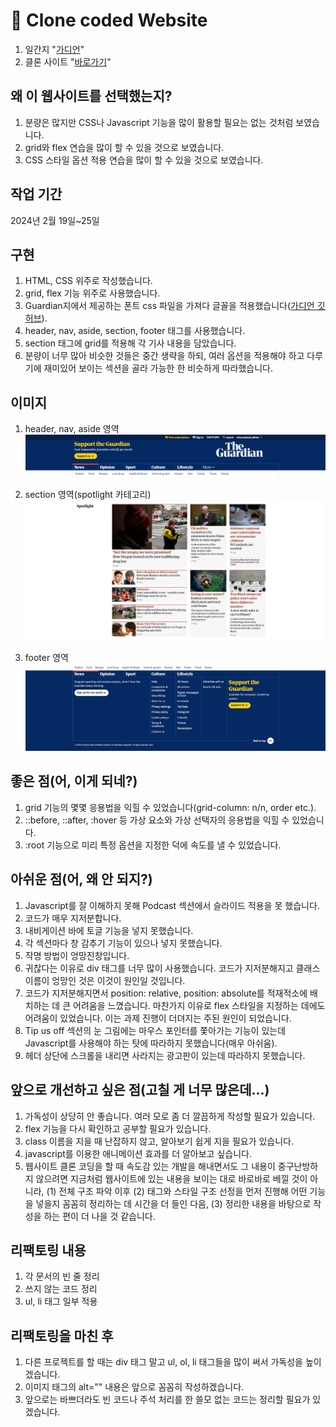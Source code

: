 # 👀 Clone coded Website

1. 일간지 "[가디언](https://www.theguardian.com/international)"
1. 클론 사이트 "[바로가기](https://hyejeong-clone-coding-theguardian.netlify.app/)"

## 왜 이 웹사이트를 선택했는지?

1. 분량은 많지만 CSS나 Javascript 기능을 많이 활용할 필요는 없는 것처럼 보였습니다.
1. grid와 flex 연습을 많이 할 수 있을 것으로 보였습니다.
1. CSS 스타일 옵션 적용 연습을 많이 할 수 있을 것으로 보였습니다.

## 작업 기간

2024년 2월 19일~25일

## 구현

1. HTML, CSS 위주로 작성했습니다.
1. grid, flex 기능 위주로 사용했습니다.
1. Guardian지에서 제공하는 폰트 css 파일을 가져다 글꼴을 적용했습니다([가디언 깃허브](https://github.com/guardian/fonts?tab=readme-ov-file)).
1. header, nav, aside, section, footer 태그를 사용했습니다.
1. section 태그에 grid를 적용해 각 기사 내용을 담았습니다.
1. 분량이 너무 많아 비슷한 것들은 중간 생략을 하되, 여러 옵션을 적용해야 하고 다루기에 재미있어 보이는 섹션을 골라 가능한 한 비슷하게 따라했습니다.

## 이미지

1. header, nav, aside 영역
![Header, Navigation bar, Aside](./README_preview/header_nav_aside.png)

1. section 영역(spotlight 카테고리)
![section](./README_preview/section.png)

1. footer 영역
![footer](./README_preview/footer.png)

## 좋은 점(어, 이게 되네?)
1. grid 기능의 몇몇 응용법을 익힐 수 있었습니다(grid-column: n/n, order etc.). 
1. ::before, ::after, :hover 등 가상 요소와 가상 선택자의 응용법을 익힐 수 있었습니다.
1. :root 기능으로 미리 특정 옵션을 지정한 덕에 속도를 낼 수 있었습니다.

## 아쉬운 점(어, 왜 안 되지?)
1. Javascript를 잘 이해하지 못해 Podcast 섹션에서 슬라이드 적용을 못 했습니다.
1. 코드가 매우 지저분합니다.
1. 내비게이션 바에 토글 기능을 넣지 못했습니다.
1. 각 섹션마다 창 감추기 기능이 있으나 넣지 못했습니다.
1. 작명 방법이 엉망진창입니다.
1. 귀찮다는 이유로 div 태그를 너무 많이 사용했습니다. 코드가 지저분해지고 클래스 이름이 엉망인 것은 이것이 원인일 것입니다.
1. 코드가 지저분해지면서 position: relative, position: absolute를 적재적소에 배치하는 데 큰 어려움을 느꼈습니다. 마찬가지 이유로 flex 스타일을 지정하는 데에도 어려움이 있었습니다. 이는 과제 진행이 더뎌지는 주된 원인이 되었습니다.
1. Tip us off 섹션의 눈 그림에는 마우스 포인터를 쫓아가는 기능이 있는데 Javascript를 사용해야 하는 탓에 따라하지 못했습니다(매우 아쉬움).
1. 헤더 상단에 스크롤을 내리면 사라지는 광고판이 있는데 따라하지 못했습니다.

## 앞으로 개선하고 싶은 점(고칠 게 너무 많은데...)
1. 가독성이 상당히 안 좋습니다. 여러 모로 좀 더 깔끔하게 작성할 필요가 있습니다.
1. flex 기능을 다시 확인하고 공부할 필요가 있습니다.
1. class 이름을 지을 때 난잡하지 않고, 알아보기 쉽게 지을 필요가 있습니다.
1. javascript를 이용한 애니메이션 효과를 더 알아보고 싶습니다.
1. 웹사이트 클론 코딩을 할 때 속도감 있는 개발을 해내면서도 그 내용이 중구난방하지 않으려면 지금처럼 웹사이트에 있는 내용을 보이는 대로 바로바로 베낄 것이 아니라, (1) 전체 구조 파악 이후 (2) 태그와 스타일 구조 선정을 먼저 진행해 어떤 기능을 넣을지 꼼꼼히 정리하는 데 시간을 더 들인 다음, (3) 정리한 내용을 바탕으로 작성을 하는 편이 더 나을 것 같습니다.

## 리팩토링 내용
1. 각 문서의 빈 줄 정리
1. 쓰지 않는 코드 정리
1. ul, li 태그 일부 적용

## 리팩토링을 마친 후
1. 다른 프로젝트를 할 때는 div 태그 말고 ul, ol, li 태그들을 많이 써서 가독성을 높이겠습니다.
1. 이미지 태그의 alt="" 내용은 앞으로 꼼꼼히 작성하겠습니다.
1. 앞으로는 바쁘더라도 빈 코드나 주석 처리를 한 쓸모 없는 코드는 정리할 필요가 있겠습니다.